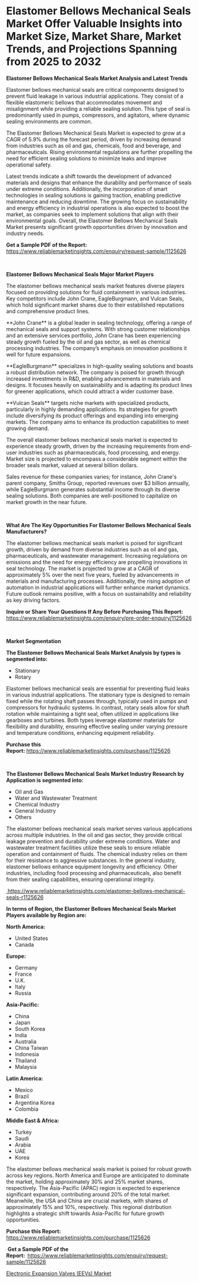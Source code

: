 <p><h1>Elastomer Bellows Mechanical Seals Market Offer Valuable Insights into Market Size, Market Share, Market Trends, and Projections Spanning from 2025 to 2032</h1></p><p><strong>Elastomer Bellows Mechanical Seals Market Analysis and Latest Trends</strong></p>
<p><p>Elastomer bellows mechanical seals are critical components designed to prevent fluid leakage in various industrial applications. They consist of a flexible elastomeric bellows that accommodates movement and misalignment while providing a reliable sealing solution. This type of seal is predominantly used in pumps, compressors, and agitators, where dynamic sealing environments are common.</p><p>The Elastomer Bellows Mechanical Seals Market is expected to grow at a CAGR of 5.9% during the forecast period, driven by increasing demand from industries such as oil and gas, chemicals, food and beverage, and pharmaceuticals. Rising environmental regulations are further propelling the need for efficient sealing solutions to minimize leaks and improve operational safety.</p><p>Latest trends indicate a shift towards the development of advanced materials and designs that enhance the durability and performance of seals under extreme conditions. Additionally, the incorporation of smart technologies in sealing solutions is gaining traction, enabling predictive maintenance and reducing downtime. The growing focus on sustainability and energy efficiency in industrial operations is also expected to boost the market, as companies seek to implement solutions that align with their environmental goals. Overall, the Elastomer Bellows Mechanical Seals Market presents significant growth opportunities driven by innovation and industry needs.</p></p>
<p><strong>Get a Sample PDF of the Report:&nbsp;</strong> <a href="https://www.reliablemarketinsights.com/enquiry/request-sample/1125626?utm_campaign=2714&utm_medium=2&utm_source=Github&utm_content=ia&utm_term=23022025&utm_id=elastomer-bellows-mechanical-seals">https://www.reliablemarketinsights.com/enquiry/request-sample/1125626</a></p>
<p>&nbsp;</p>
<p><strong>Elastomer Bellows Mechanical Seals Major Market Players</strong></p>
<p><p>The elastomer bellows mechanical seals market features diverse players focused on providing solutions for fluid containment in various industries. Key competitors include John Crane, EagleBurgmann, and Vulcan Seals, which hold significant market shares due to their established reputations and comprehensive product lines.</p><p>**John Crane** is a global leader in sealing technology, offering a range of mechanical seals and support systems. With strong customer relationships and an extensive services portfolio, John Crane has been experiencing steady growth fueled by the oil and gas sector, as well as chemical processing industries. The company’s emphasis on innovation positions it well for future expansions.</p><p>**EagleBurgmann** specializes in high-quality sealing solutions and boasts a robust distribution network. The company is poised for growth through increased investments in R&D, enabling advancements in materials and designs. It focuses heavily on sustainability and is adapting its product lines for greener applications, which could attract a wider customer base.</p><p>**Vulcan Seals** targets niche markets with specialized products, particularly in highly demanding applications. Its strategies for growth include diversifying its product offerings and expanding into emerging markets. The company aims to enhance its production capabilities to meet growing demand.</p><p>The overall elastomer bellows mechanical seals market is expected to experience steady growth, driven by the increasing requirements from end-user industries such as pharmaceuticals, food processing, and energy. Market size is projected to encompass a considerable segment within the broader seals market, valued at several billion dollars.</p><p>Sales revenue for these companies varies; for instance, John Crane's parent company, Smiths Group, reported revenues over $3 billion annually, while EagleBurgmann generates substantial income through its diverse sealing solutions. Both companies are well-positioned to capitalize on market growth in the near future.</p></p>
<p>&nbsp;</p>
<p><strong>What Are The Key Opportunities For Elastomer Bellows Mechanical Seals Manufacturers?</strong></p>
<p><p>The elastomer bellows mechanical seals market is poised for significant growth, driven by demand from diverse industries such as oil and gas, pharmaceuticals, and wastewater management. Increasing regulations on emissions and the need for energy efficiency are propelling innovations in seal technology. The market is projected to grow at a CAGR of approximately 5% over the next five years, fueled by advancements in materials and manufacturing processes. Additionally, the rising adoption of automation in industrial applications will further enhance market dynamics. Future outlook remains positive, with a focus on sustainability and reliability as key driving factors.</p></p>
<p><strong>Inquire or Share Your Questions If Any Before Purchasing This Report:</strong> <a href="https://www.reliablemarketinsights.com/enquiry/pre-order-enquiry/1125626?utm_campaign=2714&utm_medium=2&utm_source=Github&utm_content=ia&utm_term=23022025&utm_id=elastomer-bellows-mechanical-seals">https://www.reliablemarketinsights.com/enquiry/pre-order-enquiry/1125626</a></p>
<p>&nbsp;</p>
<p><strong>Market Segmentation</strong></p>
<p><strong>The Elastomer Bellows Mechanical Seals Market Analysis by types is segmented into:</strong></p>
<p><ul><li>Stationary</li><li>Rotary</li></ul></p>
<p><p>Elastomer bellows mechanical seals are essential for preventing fluid leaks in various industrial applications. The stationary type is designed to remain fixed while the rotating shaft passes through, typically used in pumps and compressors for hydraulic systems. In contrast, rotary seals allow for shaft rotation while maintaining a tight seal, often utilized in applications like gearboxes and turbines. Both types leverage elastomer materials for flexibility and durability, ensuring effective sealing under varying pressure and temperature conditions, enhancing equipment reliability.</p></p>
<p><strong>Purchase this Report:&nbsp;</strong><a href="https://www.reliablemarketinsights.com/purchase/1125626?utm_campaign=2714&utm_medium=2&utm_source=Github&utm_content=ia&utm_term=23022025&utm_id=elastomer-bellows-mechanical-seals">https://www.reliablemarketinsights.com/purchase/1125626</a></p>
<p>&nbsp;</p>
<p><strong>The Elastomer Bellows Mechanical Seals Market Industry Research by Application is segmented into:</strong></p>
<p><ul><li>Oil and Gas</li><li>Water and Wastewater Treatment</li><li>Chemical Industry</li><li>General Industry</li><li>Others</li></ul></p>
<p><p>The elastomer bellows mechanical seals market serves various applications across multiple industries. In the oil and gas sector, they provide critical leakage prevention and durability under extreme conditions. Water and wastewater treatment facilities utilize these seals to ensure reliable operation and containment of fluids. The chemical industry relies on them for their resistance to aggressive substances. In the general industry, elastomer bellows enhance equipment longevity and efficiency. Other industries, including food processing and pharmaceuticals, also benefit from their sealing capabilities, ensuring operational integrity.</p></p>
<p><a href="https://www.reliablemarketinsights.com/elastomer-bellows-mechanical-seals-r1125626?utm_campaign=2714&utm_medium=2&utm_source=Github&utm_content=ia&utm_term=23022025&utm_id=elastomer-bellows-mechanical-seals">&nbsp;https://www.reliablemarketinsights.com/elastomer-bellows-mechanical-seals-r1125626</a></p>
<p><strong>In terms of Region, the Elastomer Bellows Mechanical Seals Market Players available by Region are:</strong></p>
<p>
    <p> <strong> North America: </strong>
        <ul>
            <li>United States</li>
            <li>Canada</li>
        </ul>
        </p> 
    <p> <strong> Europe: </strong>
        <ul>
            <li>Germany</li>
            <li>France</li>
            <li>U.K.</li>
            <li>Italy</li>
            <li>Russia</li>
        </ul>
        </p> 
    <p> <strong> Asia-Pacific: </strong>
        <ul>
            <li>China</li>
            <li>Japan</li>
            <li>South Korea</li>
            <li>India</li>
            <li>Australia</li>
            <li>China Taiwan</li>
            <li>Indonesia</li>
            <li>Thailand</li>
            <li>Malaysia</li>
        </ul>
        </p> 
    <p> <strong> Latin America: </strong>
        <ul>
            <li>Mexico</li>
            <li>Brazil</li>
            <li>Argentina Korea</li>
            <li>Colombia</li>
        </ul>
        </p> 
    <p> <strong> Middle East & Africa: </strong>
        <ul>
            <li>Turkey</li>
            <li>Saudi</li>
            <li>Arabia</li>
            <li>UAE</li>
            <li>Korea</li>
        </ul>
    </p>
    </p>
<p><p>The elastomer bellows mechanical seals market is poised for robust growth across key regions. North America and Europe are anticipated to dominate the market, holding approximately 30% and 25% market shares, respectively. The Asia-Pacific (APAC) region is expected to experience significant expansion, contributing around 20% of the total market. Meanwhile, the USA and China are crucial markets, with shares of approximately 15% and 10%, respectively. This regional distribution highlights a strategic shift towards Asia-Pacific for future growth opportunities.</p></p>
<p><strong>Purchase this Report: </strong><a href="https://www.reliablemarketinsights.com/purchase/1125626?utm_campaign=2714&utm_medium=2&utm_source=Github&utm_content=ia&utm_term=23022025&utm_id=elastomer-bellows-mechanical-seals">https://www.reliablemarketinsights.com/purchase/1125626</a></p>
<p>&nbsp;<strong>Get a Sample PDF of the Report:&nbsp;&nbsp;</strong><a href="https://www.reliablemarketinsights.com/enquiry/request-sample/1125626?utm_campaign=2714&utm_medium=2&utm_source=Github&utm_content=ia&utm_term=23022025&utm_id=elastomer-bellows-mechanical-seals">https://www.reliablemarketinsights.com/enquiry/request-sample/1125626</a></p>
<p><strong></strong></p>
<p><p><a href="https://github.com/ngozudapshi/Market-Research-Report-List-1/blob/main/electronic-expansion-valves-eevs-market.md?utm_campaign=2714&utm_medium=2&utm_source=Github&utm_content=ia&utm_term=23022025&utm_id=elastomer-bellows-mechanical-seals">Electronic Expansion Valves (EEVs) Market</a></p></p>
